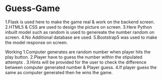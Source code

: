 # Guess-Game
1.Flask is used here to make the game real & work on the backend screen.
2.HTML5 & CSS are used to design the picture on screen.
3.Here Python inbuilt model such as random is used to genereate the number random on screen.
4.No Additional database are used.
5.Bootstrap5 was used to make the model response on screen.

Working
1.Computer generates are random number when player hits the play button.
2.Player have to guess the number within the stipulated attempts .
3.Hints will be provided for the user to check the difference between computer generated number & Player guess.
4.If player guess the same as computer generated then he wins the game.
